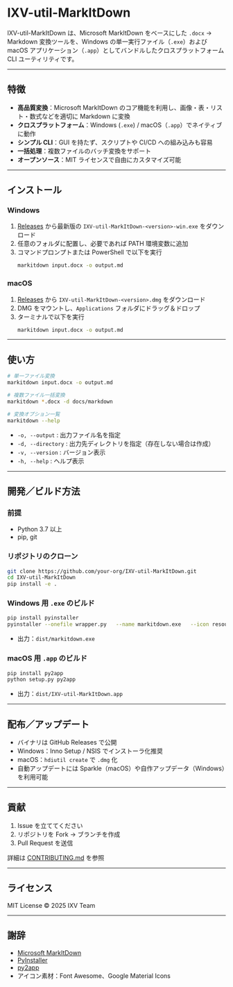 # IXV-util-MarkItDown

IXV-util-MarkItDown は、Microsoft MarkItDown をベースにした `.docx` → Markdown 変換ツールを、Windows の単一実行ファイル（`.exe`）および macOS アプリケーション（`.app`）としてバンドルしたクロスプラットフォーム CLI ユーティリティです。

---

## 特徴

- **高品質変換**：Microsoft MarkItDown のコア機能を利用し、画像・表・リスト・数式などを適切に Markdown に変換  
- **クロスプラットフォーム**：Windows (`.exe`) / macOS（`.app`）でネイティブに動作  
- **シンプル CLI**：GUI を持たず、スクリプトや CI/CD への組み込みも容易  
- **一括処理**：複数ファイルのバッチ変換をサポート  
- **オープンソース**：MIT ライセンスで自由にカスタマイズ可能  

---

## インストール

### Windows

1. [Releases](https://github.com/your-org/IXV-util-MarkItDown/releases) から最新版の `IXV-util-MarkItDown-<version>-win.exe` をダウンロード  
2. 任意のフォルダに配置し、必要であれば PATH 環境変数に追加  
3. コマンドプロンプトまたは PowerShell で以下を実行  
   ```bat
   markitdown input.docx -o output.md
   ```

### macOS

1. [Releases](https://github.com/your-org/IXV-util-MarkItDown/releases) から `IXV-util-MarkItDown-<version>.dmg` をダウンロード  
2. DMG をマウントし、`Applications` フォルダにドラッグ＆ドロップ  
3. ターミナルで以下を実行  
   ```bash
   markitdown input.docx -o output.md
   ```

---

## 使い方

```bash
# 単一ファイル変換
markitdown input.docx -o output.md

# 複数ファイル一括変換
markitdown *.docx -d docs/markdown

# 変換オプション一覧
markitdown --help
```

- `-o, --output` : 出力ファイル名を指定  
- `-d, --directory` : 出力先ディレクトリを指定（存在しない場合は作成）  
- `-v, --version` : バージョン表示  
- `-h, --help`    : ヘルプ表示  

---

## 開発／ビルド方法

### 前提

- Python 3.7 以上  
- pip, git  

### リポジトリのクローン

```bash
git clone https://github.com/your-org/IXV-util-MarkItDown.git
cd IXV-util-MarkItDown
pip install -e .
```

### Windows 用 `.exe` のビルド

```bash
pip install pyinstaller
pyinstaller --onefile wrapper.py   --name markitdown.exe   --icon resources/app.ico   --add-data "templates;templates"
```

- 出力：`dist/markitdown.exe`

### macOS 用 `.app` のビルド

```bash
pip install py2app
python setup.py py2app
```

- 出力：`dist/IXV-util-MarkItDown.app`

---

## 配布／アップデート

- バイナリは GitHub Releases で公開  
- Windows：Inno Setup / NSIS でインストーラ化推奨  
- macOS：`hdiutil create` で `.dmg` 化  
- 自動アップデートには Sparkle（macOS）や自作アップデータ（Windows）を利用可能

---

## 貢献

1. Issue を立ててください  
2. リポジトリを Fork → ブランチを作成  
3. Pull Request を送信  

詳細は [CONTRIBUTING.md](./CONTRIBUTING.md) を参照

---

## ライセンス

MIT License © 2025 IXV Team

---

## 謝辞

- [Microsoft MarkItDown](https://github.com/microsoft/MarkItDown)  
- [PyInstaller](https://www.pyinstaller.org/)  
- [py2app](https://github.com/ronaldoussoren/py2app)  
- アイコン素材：Font Awesome、Google Material Icons  
